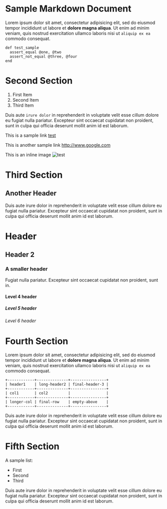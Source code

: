 Sample Markdown Document
========================

Lorem ipsum dolor sit amet, consectetur adipisicing elit, sed do eiusmod tempor
incididunt ut labore et **dolore magna aliqua**. Ut enim ad minim veniam, quis
nostrud exercitation ullamco laboris nisi ut `aliquip ex ea` commodo consequat. 

    def test_sample
      assert_equal @one, @two
      assert_not_equal @three, @four
    end

Second Section
==============

1. First Item
2. Second Item
3. Third Item

Duis aute `irure dolor` in reprehenderit in voluptate velit esse cillum dolore eu
fugiat nulla pariatur. Excepteur sint occaecat cupidatat non proident, sunt in
culpa qui officia deserunt mollit anim id est laborum.

This is a sample link [test](http://www.google.com)

This is another sample link <http://www.google.com>

This is an inline image ![test](http://something)

Third Section
=============

Another Header
--------------

Duis aute irure dolor in reprehenderit in voluptate velit esse cillum dolore eu
fugiat nulla pariatur. Excepteur sint occaecat cupidatat non proident, sunt in
culpa qui officia deserunt mollit anim id est laborum.

# Header

## Header 2

### A smaller header

Fugiat nulla pariatur. Excepteur sint occaecat cupidatat non proident, sunt in.

#### Level 4 header

##### Level 5 header

###### Level 6 header

Fourth Section
==============

Lorem ipsum dolor sit amet, consectetur adipisicing elit, sed do eiusmod tempor
incididunt ut labore et **dolore magna aliqua**. Ut enim ad minim veniam, quis
nostrud exercitation ullamco laboris nisi ut `aliquip ex ea` commodo consequat. 

```table
+------------+--------------+----------------+
| header1    | long-header2 | final-header-3 |
+------------+--------------+----------------+
| col1       | col2         |                |
+------------+--------------+----------------+
| longer-col | final-row    | empty-above    |
+------------+--------------+----------------+
```

Duis aute irure dolor in reprehenderit in voluptate velit esse cillum dolore eu
fugiat nulla pariatur. Excepteur sint occaecat cupidatat non proident, sunt in
culpa qui officia deserunt mollit anim id est laborum.

Fifth Section
=============

A sample list:

* First
* Second
* Third

Duis aute irure dolor in reprehenderit in voluptate velit esse cillum dolore eu
fugiat nulla pariatur. Excepteur sint occaecat cupidatat non proident, sunt in
culpa qui officia deserunt mollit anim id est laborum.
